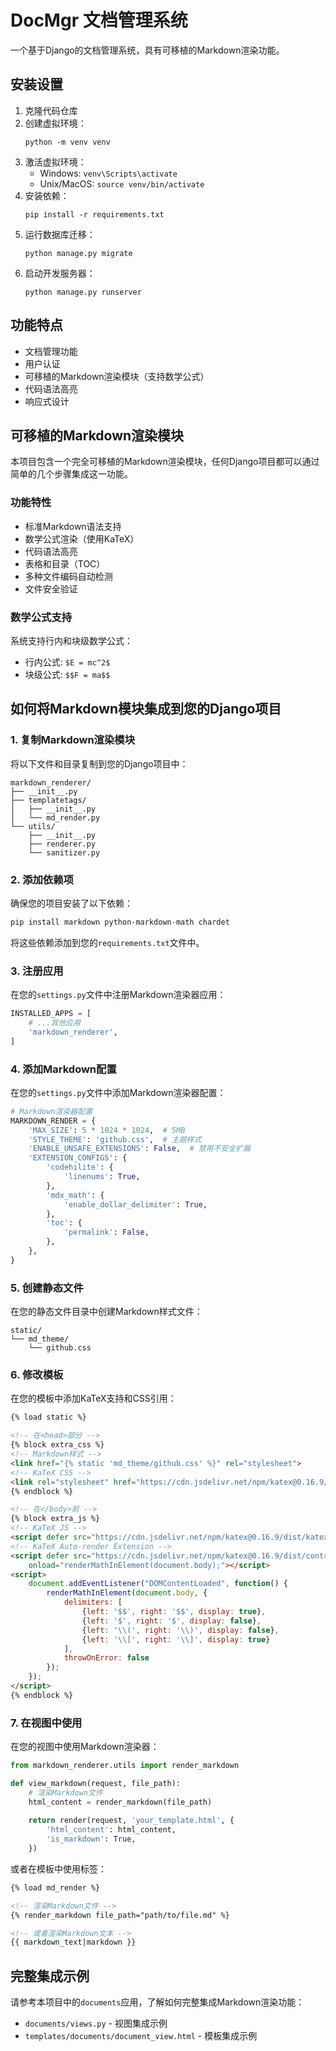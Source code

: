 # DocMgr 文档管理系统

一个基于Django的文档管理系统，具有可移植的Markdown渲染功能。

## 安装设置

1. 克隆代码仓库
2. 创建虚拟环境：
   ```
   python -m venv venv
   ```
3. 激活虚拟环境：
   - Windows: `venv\Scripts\activate`
   - Unix/MacOS: `source venv/bin/activate`
4. 安装依赖：
   ```
   pip install -r requirements.txt
   ```
5. 运行数据库迁移：
   ```
   python manage.py migrate
   ```
6. 启动开发服务器：
   ```
   python manage.py runserver
   ```

## 功能特点

- 文档管理功能
- 用户认证
- 可移植的Markdown渲染模块（支持数学公式）
- 代码语法高亮
- 响应式设计

## 可移植的Markdown渲染模块

本项目包含一个完全可移植的Markdown渲染模块，任何Django项目都可以通过简单的几个步骤集成这一功能。

### 功能特性

- 标准Markdown语法支持
- 数学公式渲染（使用KaTeX）
- 代码语法高亮
- 表格和目录（TOC）
- 多种文件编码自动检测
- 文件安全验证

### 数学公式支持

系统支持行内和块级数学公式：

- 行内公式: `$E = mc^2$`
- 块级公式: `$$F = ma$$`

## 如何将Markdown模块集成到您的Django项目

### 1. 复制Markdown渲染模块

将以下文件和目录复制到您的Django项目中：

```
markdown_renderer/
├── __init__.py
├── templatetags/
│   ├── __init__.py
│   └── md_render.py
└── utils/
    ├── __init__.py
    ├── renderer.py
    └── sanitizer.py
```

### 2. 添加依赖项

确保您的项目安装了以下依赖：

```bash
pip install markdown python-markdown-math chardet
```

将这些依赖添加到您的`requirements.txt`文件中。

### 3. 注册应用

在您的`settings.py`文件中注册Markdown渲染器应用：

```python
INSTALLED_APPS = [
    # ...其他应用
    'markdown_renderer',
]
```

### 4. 添加Markdown配置

在您的`settings.py`文件中添加Markdown渲染器配置：

```python
# Markdown渲染器配置
MARKDOWN_RENDER = {
    'MAX_SIZE': 5 * 1024 * 1024,  # 5MB
    'STYLE_THEME': 'github.css',  # 主题样式
    'ENABLE_UNSAFE_EXTENSIONS': False,  # 禁用不安全扩展
    'EXTENSION_CONFIGS': {
        'codehilite': {
            'linenums': True,
        },
        'mdx_math': {
            'enable_dollar_delimiter': True,
        },
        'toc': {
            'permalink': False,
        },
    },
}
```

### 5. 创建静态文件

在您的静态文件目录中创建Markdown样式文件：

```
static/
└── md_theme/
    └── github.css
```

### 6. 修改模板

在您的模板中添加KaTeX支持和CSS引用：

```html
{% load static %}

<!-- 在<head>部分 -->
{% block extra_css %}
<!-- Markdown样式 -->
<link href="{% static 'md_theme/github.css' %}" rel="stylesheet">
<!-- KaTeX CSS -->
<link rel="stylesheet" href="https://cdn.jsdelivr.net/npm/katex@0.16.9/dist/katex.min.css">
{% endblock %}

<!-- 在</body>前 -->
{% block extra_js %}
<!-- KaTeX JS -->
<script defer src="https://cdn.jsdelivr.net/npm/katex@0.16.9/dist/katex.min.js"></script>
<!-- KaTeX Auto-render Extension -->
<script defer src="https://cdn.jsdelivr.net/npm/katex@0.16.9/dist/contrib/auto-render.min.js"
    onload="renderMathInElement(document.body);"></script>
<script>
    document.addEventListener("DOMContentLoaded", function() {
        renderMathInElement(document.body, {
            delimiters: [
                {left: '$$', right: '$$', display: true},
                {left: '$', right: '$', display: false},
                {left: '\\(', right: '\\)', display: false},
                {left: '\\[', right: '\\]', display: true}
            ],
            throwOnError: false
        });
    });
</script>
{% endblock %}
```

### 7. 在视图中使用

在您的视图中使用Markdown渲染器：

```python
from markdown_renderer.utils import render_markdown

def view_markdown(request, file_path):
    # 渲染Markdown文件
    html_content = render_markdown(file_path)
    
    return render(request, 'your_template.html', {
        'html_content': html_content,
        'is_markdown': True,
    })
```

或者在模板中使用标签：

```html
{% load md_render %}

<!-- 渲染Markdown文件 -->
{% render_markdown file_path="path/to/file.md" %}

<!-- 或者渲染Markdown文本 -->
{{ markdown_text|markdown }}
```

## 完整集成示例

请参考本项目中的`documents`应用，了解如何完整集成Markdown渲染功能：
- `documents/views.py` - 视图集成示例
- `templates/documents/document_view.html` - 模板集成示例 